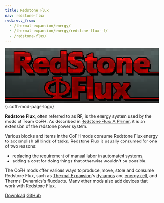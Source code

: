 ```yaml
---
title: Redstone Flux
nav: redstone-flux
redirect_from:
  - /thermal-expansion/energy/
  - /thermal-expansion/energy/redstone-flux-rf/
  - /redstone-flux/
---
```


![Redstone Flux logo](/assets/images/modlogos/redstone-flux.png){:.cofh-mod-page-logo}


**Redstone Flux**, often referred to as **RF**, is the energy system used by the
mods of Team CoFH. As described in [Redstone Flux: A
Primer](/docs/redstone-flux/redstone-flux-a-primer/), it is an extension of the
redstone power system.

Various blocks and items in the CoFH mods consume Redstone Flux energy to
accomplish all kinds of tasks. Redstone Flux is usually consumed for one of two
reasons:

* replacing the requirement of manual labor in automated systems;
* adding a cost for doing things that otherwise wouldn't be possible.

The CoFH mods offer various ways to produce, move, store and consume Redstone
Flux, such as [Thermal Expansion](/docs/thermal-expansion-5/)'s
[dynamos](/docs/thermal-expansion-5/dynamos/) and [energy cell](/docs/thermal-expansion-5/energy-cell/), and [Thermal
Dynamics](/docs/thermal-dynamics-2/)'s [fluxducts](/docs/thermal-dynamics-2/fluxducts/). Many other
mods also add devices that work with Redstone Flux.


<div class="uk-margin-top uk-button-group">
    <a class="uk-button uk-button-large uk-button-success uk-text-bold" href="/downloads/">Download</a>
    <a class="uk-button uk-button-large" href="https://github.com/CoFH/RedstoneFlux">GitHub</a>
</div>
